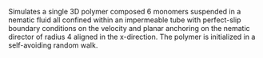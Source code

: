 Simulates a single 3D polymer composed 6 monomers suspended in a nematic fluid all confined within an impermeable tube with perfect-slip boundary conditions on the velocity and planar anchoring on the nematic director of radius 4 aligned in the x-direction. The polymer is initialized in a self-avoiding random walk. 